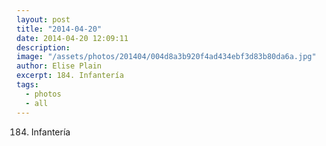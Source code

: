```yaml
---
layout: post
title: "2014-04-20"
date: 2014-04-20 12:09:11
description: 
image: "/assets/photos/201404/004d8a3b920f4ad434ebf3d83b80da6a.jpg"
author: Elise Plain
excerpt: 184. Infantería
tags: 
  - photos
  - all
---
```


184. Infantería
<p></p>
